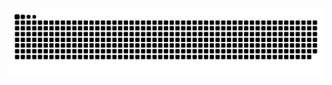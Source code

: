 <picture>
  <source media="(prefers-color-scheme: dark)" srcset="https://raw.githubusercontent.com/tcmiku/tcmiku/output/github-contribution-grid-snake-dark.svg">
  <source media="(prefers-color-scheme: light)" srcset="https://raw.githubusercontent.com/tcmiku/tcmiku/output/github-contribution-grid-snake.svg">
  <img alt="github contribution grid snake animation" src="https://raw.githubusercontent.com/tcmiku/tcmiku/output/github-contribution-grid-snake.svg">
</picture>

